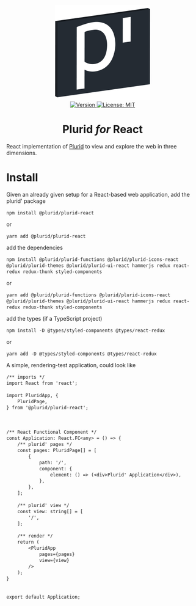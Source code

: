 <p align="center">
    <img src="https://raw.githubusercontent.com/plurid/plurid/master/about/identity/plurid-p-logo.png" height="250px">
    <br />
    <a target="_blank" href="https://www.npmjs.com/package/@plurid/plurid-react">
        <img src="https://img.shields.io/npm/v/@plurid/plurid-react.svg?logo=npm&colorB=1380C3&style=for-the-badge" alt="Version">
    </a>
    <a target="_blank" href="https://github.com/plurid/plurid/blob/master/packages/plurid-react/LICENSE">
        <img src="https://img.shields.io/badge/license-MIT-blue.svg?colorB=1380C3&style=for-the-badge" alt="License: MIT">
    </a>
</p>



<h1 align="center">
    Plurid <i>for</i> React
</h1>


React implementation of [Plurid](https://github.com/plurid/plurid) to view and explore the web in three dimensions.



# Install

Given an already given setup for a React-based web application, add the plurid' package

    npm install @plurid/plurid-react

or

    yarn add @plurid/plurid-react

add the dependencies

    npm install @plurid/plurid-functions @plurid/plurid-icons-react @plurid/plurid-themes @plurid/plurid-ui-react hammerjs redux react-redux redux-thunk styled-components

or

    yarn add @plurid/plurid-functions @plurid/plurid-icons-react @plurid/plurid-themes @plurid/plurid-ui-react hammerjs redux react-redux redux-thunk styled-components

add the types (if a TypeScript project)

    npm install -D @types/styled-components @types/react-redux

or

    yarn add -D @types/styled-components @types/react-redux


A simple, rendering-test application, could look like

    /** imports */
    import React from 'react';

    import PluridApp, {
        PluridPage,
    } from '@plurid/plurid-react';



    /** React Functional Component */
    const Application: React.FC<any> = () => {
        /** plurid' pages */
        const pages: PluridPage[] = [
            {
                path: '/',
                component: {
                    element: () => (<div>Plurid' Application</div>),
                },
            },
        ];

        /** plurid' view */
        const view: string[] = [
            '/',
        ];

        /** render */
        return (
            <PluridApp
                pages={pages}
                view={view}
            />
        );
    }


    export default Application;
